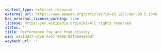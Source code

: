 ```yaml
---
content_type: external-resource
external_url: https://www.aeaweb.org/articles?id=10.1257/aer.90.5.1346
has_external_license_warning: true
license: https://en.wikipedia.org/wiki/All_rights_reserved
status: ''
title: Performance Pay and Productivity
uid: e2a1dd37-d7c6-4e1f-9998-83f5bd4a06df
wayback_url: ''
---
```

